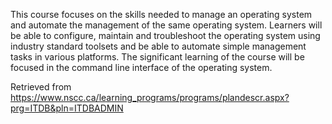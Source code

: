 This course focuses on the skills needed to manage an operating system and automate the management of the same operating system. Learners will be able to configure, maintain and troubleshoot the operating system using industry standard toolsets and be able to automate simple management tasks in various platforms. The significant learning of the course will be focused in the command line interface of the operating system.


Retrieved from https://www.nscc.ca/learning_programs/programs/plandescr.aspx?prg=ITDB&pln=ITDBADMIN

